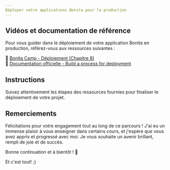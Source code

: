 ```yaml
---
Déployer votre applications Bonita pour la production
---  
```


## Vidéos et documentation de référence  

Pour vous guider dans le déploiement de votre application Bonita en production, référez-vous aux ressources suivantes :  

🔗 [Bonita Camp - Déploiement (Chapitre 8)](https://fr.bonitasoft.com/videos/bonita-camp-deploiement-chapitre-8)  
📖 [Documentation officielle - Build a process for deployment](https://documentation.bonitasoft.com/bonita/latest/build-a-process-for-deployment)  

## Instructions  
Suivez attentivement les étapes des ressources fournies pour finaliser le déploiement de votre projet.  

## Remerciements  
Félicitations pour votre engagement tout au long de ce parcours ! J'ai eu un immense plaisir à vous enseigner dans certains cours, et j'espère que vous avez appris et progressé avec moi. Je vous souhaite un avenir brillant, rempli de joie et de succès.  

Bonne continuation et à bientôt ! 🚀  
 

 Et c'est tout! ;)
